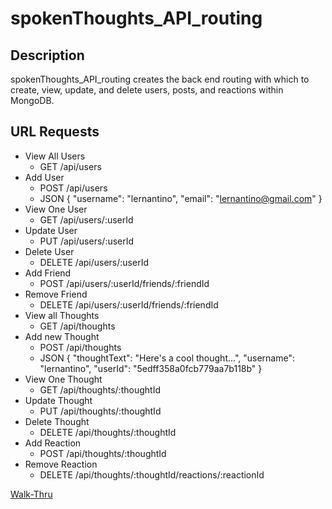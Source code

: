 # spokenThoughts_API_routing

## Description
spokenThoughts_API_routing creates the back end routing with which to create, view, update, and delete users, posts, and reactions within MongoDB.

## URL Requests

- View All Users
  - GET /api/users
- Add User
  - POST /api/users
  - JSON
    {
        "username": "lernantino",
        "email": "lernantino@gmail.com"
    }
- View One User
  - GET /api/users/:userId
- Update User
  - PUT /api/users/:userId
- Delete User
  - DELETE /api/users/:userId
- Add Friend
  - POST /api/users/:userId/friends/:friendId
- Remove Friend
  - DELETE /api/users/:userId/friends/:friendId
- View all Thoughts
  - GET /api/thoughts
- Add new Thought
  - POST /api/thoughts
  - JSON
    {
        "thoughtText": "Here's a cool thought...",
        "username": "lernantino",
        "userId": "5edff358a0fcb779aa7b118b"
    }
- View One Thought
  - GET /api/thoughts/:thoughtId
- Update Thought
  - PUT /api/thoughts/:thoughtId
- Delete Thought
  - DELETE /api/thoughts/:thoughtId
- Add Reaction
  - POST /api/thoughts/:thoughtId
- Remove Reaction
  - DELETE /api/thoughts/:thoughtId/reactions/:reactionId

[Walk-Thru](https://drive.google.com/file/d/1gePNrytEkB3WeAXjTMFP7r-CT8pC8Twm/view)